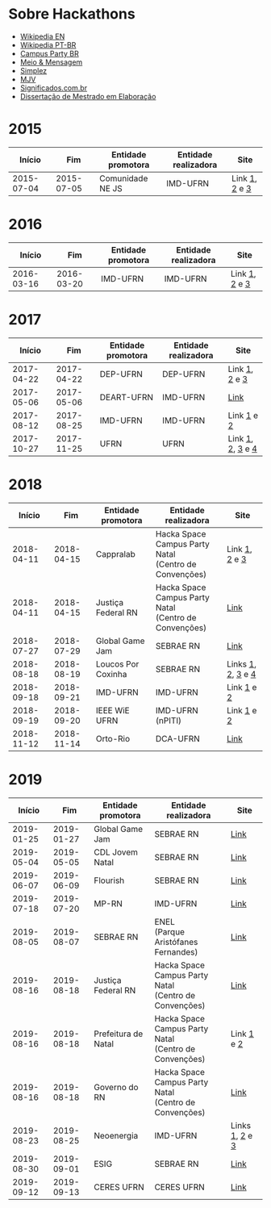 # Sobre Hackathons
- [Wikipedia EN](https://en.wikipedia.org/wiki/Hackathon)
- [Wikipedia PT-BR](https://pt.wikipedia.org/wiki/Hackathon)
- [Campus Party BR](https://brasil.campus-party.org/hackathon/)
- [Meio & Mensagem](https://www.meioemensagem.com.br/home/comunicacao/2018/01/30/hackathons-ganham-forca-como-aliados-da-criacao.html)
- [Simplez](http://blog.simplez.com.br/o-que-e-hackathon/)
- [MJV](https://blog.mjv.com.br/ideias/afinal-o-que-e-hackathon)
- [Significados.com.br](https://www.significados.com.br/hackathon/)
- [Dissertação de Mestrado em Elaboração](https://sigaa.ufrn.br/sigaa/public/programa/noticias_desc.jsf?lc=pt_BR&id=73&noticia=134785430)

# 2015
| Início | Fim | Entidade promotora | Entidade realizadora | Site |
| ------ |---- | ------------------ | -------------------- | ---- |
| 2015-07-04 | 2015-07-05 | Comunidade NE JS | IMD-UFRN | Link [1](http://nejs.github.io/hackathon2015/), [2](https://github.com/nejs/hackathon2015-docs) e [3](https://www.imd.ufrn.br/portal/noticias/1156/imd-ser%C3%A1-sede-de-maratona-de-programa%C3%A7%C3%A3o-em-javascript)|

# 2016
| Início | Fim | Entidade promotora | Entidade realizadora | Site |
| ------ |---- | ------------------ | -------------------- | ---- |
| 2016-03-16 | 2016-03-20 | IMD-UFRN | IMD-UFRN | Link [1](http://www.i2bio.org/eventos/i-simposio-norte-nordeste-de-bioinformatica-a-supercomputacao-na-bioinformatica/), [2](http://web.archive.org/web/20160405214118/bioinformatica.imd.ufrn.br/snnb/listaH.php) e [3](https://www.imd.ufrn.br/portal/noticias/2073/simp%C3%B3sio-norte-nordeste-de-bioinform%C3%A1tica-inaugura-supercomputador-no-imd)|

# 2017
| Início | Fim | Entidade promotora | Entidade realizadora | Site |
| ------ |---- | ------------------ | -------------------- | ---- |
| 2017-04-22 | 2017-04-22 | DEP-UFRN | DEP-UFRN | Link [1](http://marshackathon.blogspot.com/), [2](http://www.crarn.org.br/novo/noticia_interna.php?id=944#sthash.DGHxAdad.dpbs) e [3](http://www.meioambiente.ufrn.br/?p=40398)|
| 2017-05-06 | 2017-05-06 | DEART-UFRN | IMD-UFRN | [Link](https://sigaa.ufrn.br/sigaa/link/public/extensao/visualizacaoAcaoExtensao/91804511)|
| 2017-08-12 | 2017-08-25 | IMD-UFRN | IMD-UFRN | Link [1](https://sigaa.ufrn.br/sigaa/link/public/extensao/visualizacaoAcaoExtensao/91805526) e [2](https://hongkong.imd.ufrn.br/filemanagerportal/source/2017/07/Regulamento-Hackathon-CBCA2017.pdf)|
| 2017-10-27 | 2017-11-25 | UFRN | UFRN | Link [1](http://dados.gov.br/concurso/i-hackathon-ufrn), [2](http://arquivos.info.ufrn.br/arquivos/2017073180a42e45251907e50330cb2a0/Hackathon_UFRN_-_informaes_gerais.pdf), [3](https://portal.imd.ufrn.br/portal/noticias/5243/imd-ser%C3%A1-sede-da-primeira-maratona-de-programa%C3%A7%C3%A3o-da-ufrn-) e [4](http://arquivos.info.ufrn.br/arquivos/20171661156c3d4509984407b5caf71aa/EDITAL_HACKATHON_UFRN-atualizado231017.pdf)|

# 2018
| Início | Fim | Entidade promotora | Entidade realizadora | Site |
| ------ | --- | ------------------ | -------------------- | ---- |
| 2018-04-11 | 2018-04-15 | Cappralab | Hacka Space<br>Campus Party Natal<br>(Centro de Convenções) | Link [1](https://www.startse.com/noticia/nova-economia/tecnologia-inovacao/47869/vem-ai-um-hackathon-focado-em-dados-o-data4good), [2](http://brasil.campus-party.org/wp-content/uploads/sites/28/2018/04/Regulamento-Data4Good-Natal-Vers%C3%A3o-3-6Abr2018.pdf) e [3](https://cappra.com.br/2018/04/16/data4good-saude-natal/)|
| 2018-04-11 | 2018-04-15 | Justiça Federal RN | Hacka Space<br>Campus Party Natal<br>(Centro de Convenções) | [Link](https://residencia.jfrn.jus.br/index.php/conheca-o-regulamento-do-hackathon-justica-na-ponta-dos-dedos/)| 
| 2018-07-27 | 2018-07-29 | Global Game Jam | SEBRAE RN | [Link](https://www.sympla.com.br/game-jam-natal__304553#info)|
| 2018-08-18 | 2018-08-19 | Loucos Por Coxinha | SEBRAE RN | Links [1](https://www.sympla.com.br/coxinthon---hackathon-loucos-por-coxinha__333868#info), [2](https://drive.google.com/file/d/1d8k9TSm45wkvGKithz2v6VGOEhOEtrvS/view), [3](http://www.rn.agenciasebrae.com.br/sites/asn/uf/RN/franquia-potiguar-realiza-evento-para-estimular-a-inovacao,b678ded4e2345610VgnVCM1000004c00210aRCRD) e [4](http://www.tribunadonorte.com.br/noticia/empresa-realizara-coxinthon/420992)|
| 2018-09-18 | 2018-09-21 | IMD-UFRN | IMD-UFRN | Link [1](https://sigaa.ufrn.br/sigaa/link/public/extensao/visualizacaoAcaoExtensao/91807756) e [2](https://portal.imd.ufrn.br/portal/noticias/5491/n%C3%BAcleo-de-pesquisa-e-inova%C3%A7%C3%A3o-em-ti-promove-seu-iv-workshop)|
| 2018-09-19 | 2018-09-20 | IEEE WiE UFRN | IMD-UFRN (nPITI) | Link [1](http://mulheresnastem.ufrn.br/wieday2018/) e [2](http://mulheresnastem.ufrn.br/wieday2018/files/EditalHackathonWomeninSmartCities.pdf)|
| 2018-11-12 | 2018-11-14 | Orto-Rio | DCA-UFRN | [Link](https://www.dca.ufrn.br/~secem/secem2018)|

# 2019
| Início | Fim | Entidade promotora | Entidade realizadora | Site |
| ------ | --- | ------------------ | -------------------- | ---- |
| 2019-01-25 | 2019-01-27 | Global Game Jam | SEBRAE RN | [Link](https://www.sympla.com.br/global-game-jam-2019---pong__405900#info)|
| 2019-05-04 | 2019-05-05 | CDL Jovem Natal | SEBRAE RN | [Link](https://www.cdljovemnatal.com.br/eventos-e-inscricoes/visualizar.php?id_produto=28)|
| 2019-06-07 | 2019-06-09 | Flourish | SEBRAE RN | [Link](https://www.outgo.com.br/hackathoninclusaofinanceiraflourish)|
| 2019-07-18 | 2019-07-20 | MP-RN | IMD-UFRN | [Link](https://hackfest.imd.ufrn.br/)
| 2019-08-05 | 2019-08-07 | SEBRAE RN | ENEL<br>(Parque Aristófanes Fernandes) | [Link](http://www.tribunadonorte.com.br/noticia/produtores-debatem-desafios-do-setor/456036)|
| 2019-08-16 | 2019-08-18 | Justiça Federal RN | Hacka Space<br>Campus Party Natal<br>(Centro de Convenções) | [Link](https://hackathonjusticafederalnorn.splashthat.com/) |
| 2019-08-16 | 2019-08-18 | Prefeitura de Natal| Hacka Space<br>Campus Party Natal<br>(Centro de Convenções) | Link [1](https://hackathonhackabeach.splashthat.com/) e [2](https://natal.rn.gov.br/noticia/ntc-31050.html)|
| 2019-08-16 | 2019-08-18 | Governo do RN | Hacka Space<br>Campus Party Natal<br>(Centro de Convenções) | [Link](https://hackathonmicrolearning.splashthat.com/)|
| 2019-08-23 | 2019-08-25 | Neoenergia | IMD-UFRN | Links [1](https://imd.ufrn.br/portal/noticias/5761/prazo-de-inscri%C3%A7%C3%B5es-do-hackathon-neoenergia-%C3%A9-prorrogado-para-quinta-feira-), [2](https://drive.google.com/file/d/1O7Mu85F7lK0mluvTpkoYbAqt-ikL_9Ye/view) e [3](https://www.neoenergia.com/pt-br/sustentabilidade/inovacao/Paginas/segundo-hackathon.aspx) |
| 2019-08-30 | 2019-09-01 | ESIG | SEBRAE RN | [Link](http://esig.com.br.pages.services/hackedu/)|
| 2019-09-12 | 2019-09-13 | CERES UFRN | CERES UFRN | [Link](http://sigeventos.ufrn.br/evento/hack2019)|
